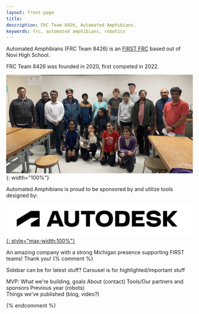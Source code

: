 ```yaml
---
layout: front-page
title: 
description: FRC Team 8426, Automated Amphibians.
keywords: frc, automated amphibians, robotics
---
```


<style>
    li.nav-item {
        margin-left: 2.5em;
    }

    .content {
        margin-top: 2em;
        font-size: 110%;
    }

    .carousel-control-next,
    .carousel-control-prev {
        width: initial;
        background: #888;

    }

    .carousel-item {
        padding: 2em;
    }
</style>

Automated Amphibians (FRC Team 8426) is an [FIRST FRC](https://www.firstinspires.org/robotics/frc) based out of Novi High School. 

FRC Team 8426 was founded in 2020, first competed in 2022. 

![team picture](assets/team-pic.jpg){: width="100%"}

Automated Amphibians is proud to be sponsored by and utilize tools designed by:

[
![autodesk](assets/autodesk-logo.png){: style="max-width:100%"}
](https://www.autodesk.com/education/competitions/first)

An amazing company with a strong Michigan presence supporting FIRST teams! Thank you!
{% comment %} 

Sidebar can be for latest stuff?
Carousel is for highlighted/important stuff

MVP:
    What we're building, goals
    About (contact)
    Tools/Our partners and sponsors
    Previous year (robots)       
    Things we've published (blog, video?) 

{% endcomment %} 

